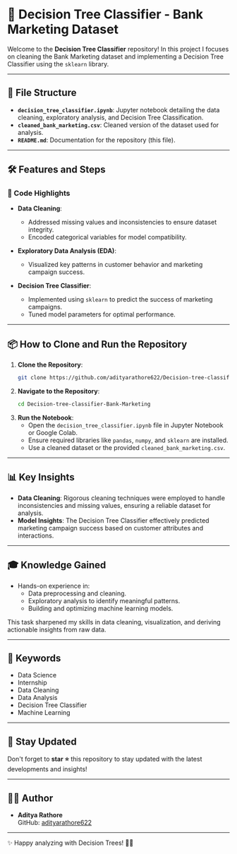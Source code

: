 # 🌟 Decision Tree Classifier - Bank Marketing Dataset

Welcome to the **Decision Tree Classifier** repository! In this project I focuses on cleaning the Bank Marketing dataset and implementing a Decision Tree Classifier using the `sklearn` library.

---

## 📁 File Structure

- **`decision_tree_classifier.ipynb`**: Jupyter notebook detailing the data cleaning, exploratory analysis, and Decision Tree Classification.
- **`cleaned_bank_marketing.csv`**: Cleaned version of the dataset used for analysis.
- **`README.md`**: Documentation for the repository (this file).

---

## 🛠️ Features and Steps

### 📝 Code Highlights
- **Data Cleaning**:
  - Addressed missing values and inconsistencies to ensure dataset integrity.
  - Encoded categorical variables for model compatibility.
  
- **Exploratory Data Analysis (EDA)**:
  - Visualized key patterns in customer behavior and marketing campaign success.

- **Decision Tree Classifier**:
  - Implemented using `sklearn` to predict the success of marketing campaigns.
  - Tuned model parameters for optimal performance.

---

## 📦 How to Clone and Run the Repository

1. **Clone the Repository**:
   ```bash
   git clone https://github.com/adityarathore622/Decision-tree-classifier-Bank-Marketing.git
   ```
2. **Navigate to the Repository**:
   ```bash
   cd Decision-tree-classifier-Bank-Marketing
   ```
3. **Run the Notebook**:
   - Open the `decision_tree_classifier.ipynb` file in Jupyter Notebook or Google Colab.
   - Ensure required libraries like `pandas`, `numpy`, and `sklearn` are installed.
   - Use a cleaned dataset or the provided `cleaned_bank_marketing.csv`.

---

## 📊 Key Insights

- **Data Cleaning**: Rigorous cleaning techniques were employed to handle inconsistencies and missing values, ensuring a reliable dataset for analysis.
- **Model Insights**: The Decision Tree Classifier effectively predicted marketing campaign success based on customer attributes and interactions.

---

## 🎓 Knowledge Gained

- Hands-on experience in:
  - Data preprocessing and cleaning.
  - Exploratory analysis to identify meaningful patterns.
  - Building and optimizing machine learning models.

This task sharpened my skills in data cleaning, visualization, and deriving actionable insights from raw data.

---

## 📜 Keywords

- Data Science
- Internship
- Data Cleaning
- Data Analysis
- Decision Tree Classifier
- Machine Learning

---

## 📢 Stay Updated

Don't forget to **star ⭐** this repository to stay updated with the latest developments and insights!

---

## 👨‍💻 Author

- **Aditya Rathore**  
  GitHub: [adityarathore622](https://github.com/adityarathore622)

---

✨ Happy analyzing with Decision Trees! 🌳🚀
